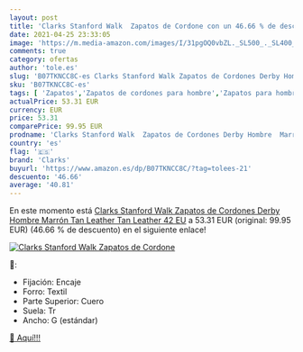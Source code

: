 ```yaml
---
layout: post
title: 'Clarks Stanford Walk  Zapatos de Cordone con un 46.66 % de descuento'
date: 2021-04-25 23:33:05
image: 'https://m.media-amazon.com/images/I/31pgOQ0vbZL._SL500_._SL400_.jpg'
comments: true
category: ofertas
author: 'tole.es'
slug: 'B07TKNCC8C-es Clarks Stanford Walk Zapatos de Cordones Derby Hombre...'
sku: 'B07TKNCC8C-es'
tags: [ 'Zapatos','Zapatos de cordones para hombre','Zapatos para hombre','Zapatos y complementos','clarks','zapatos', ]
actualPrice: 53.31 EUR
currency: EUR
price: 53.31
comparePrice: 99.95 EUR
prodname: 'Clarks Stanford Walk  Zapatos de Cordones Derby Hombre  Marrón  Tan Leather Tan Leather   42 EU'
country: 'es'
flag: '🇪🇸'
brand: 'Clarks'
buyurl: 'https://www.amazon.es/dp/B07TKNCC8C/?tag=tolees-21'
descuento: '46.66'
average: '40.81'
---
```


En este momento está [Clarks Stanford Walk  Zapatos de Cordones Derby Hombre  Marrón  Tan Leather Tan Leather   42 EU](https://www.amazon.es/dp/B07TKNCC8C/?tag=tolees-21) a 53.31 EUR (original: 99.95 EUR) (46.66 %  de descuento) en el siguiente enlace!

[![Clarks Stanford Walk  Zapatos de Cordone](https://m.media-amazon.com/images/I/31pgOQ0vbZL._SL500_._SL400_.jpg)](https://www.amazon.es/dp/B07TKNCC8C/?tag=tolees-21)

🔎:

- Fijación: Encaje
- Forro: Textil
- Parte Superior: Cuero
- Suela: Tr
- Ancho: G (estándar)

[🛒 Aquí!!!](https://www.amazon.es/dp/B07TKNCC8C/?tag=tolees-21)
